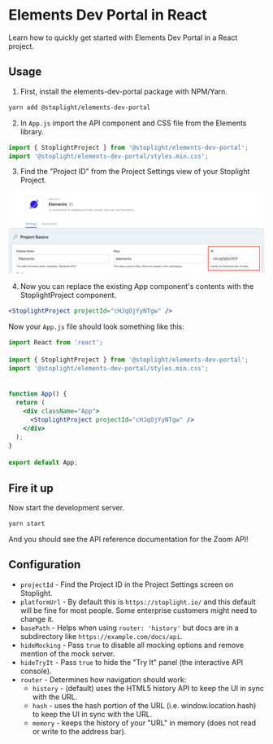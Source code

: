 # Elements Dev Portal in React

Learn how to quickly get started with Elements Dev Portal in a React project.

## Usage

1. First, install the elements-dev-portal package with NPM/Yarn.

```bash
yarn add @stoplight/elements-dev-portal
```

2. In `App.js` import the API component and CSS file from the Elements library.

```jsx
import { StoplightProject } from '@stoplight/elements-dev-portal';
import '@stoplight/elements-dev-portal/styles.min.css';
```

3. Find the "Project ID" from the Project Settings view of your Stoplight Project.

![The product ID can be found on the Project Settings page in a text box after Display Name and Slug](../../images/projectId.png)


4. Now you can replace the existing App component's contents with the StoplightProject component.

```jsx
<StoplightProject projectId="cHJqOjYyNTgw" />
```

Now your `App.js` file should look something like this:

<!-- title: App.js -->
```jsx
import React from 'react';

import { StoplightProject } from '@stoplight/elements-dev-portal';
import '@stoplight/elements-dev-portal/styles.min.css';


function App() {
  return (
    <div className="App">
      <StoplightProject projectId="cHJqOjYyNTgw" />
    </div>
  );
}

export default App;
```

## Fire it up

Now start the development server.

```bash
yarn start
```

And you should see the API reference documentation for the Zoom API!

## Configuration

- `projectId` - Find the Project ID in the Project Settings screen on Stoplight.
- `platformUrl` - By default this is `https://stoplight.io/` and this default will be fine for most people. Some enterprise customers might need to change it.
- `basePath` - Helps when using `router: 'history'` but docs are in a subdirectory like `https://example.com/docs/api`.
- `hideMocking` - Pass `true` to disable all mocking options and remove mention of the mock server.
- `hideTryIt` - Pass `true` to hide the "Try It" panel (the interactive API console).
- `router` -  Determines how navigation should work:
  - `history` - (default) uses the HTML5 history API to keep the UI in sync with the URL.
  - `hash` - uses the hash portion of the URL (i.e. window.location.hash) to keep the UI in sync with the URL.
  - `memory` - keeps the history of your "URL" in memory (does not read or write to the address bar).
